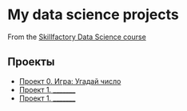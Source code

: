 # My data science projects
From the [Skillfactory Data Science course](https://skillfactory.ru/data-scientis)

## Проекты

* [Проект 0. Игра: Угадай число](https://github.com/ShuGa29/DStry/blob/main/game.py)
* [Проект 1. _______](_____)
* [Проект 1. _______](_____)
